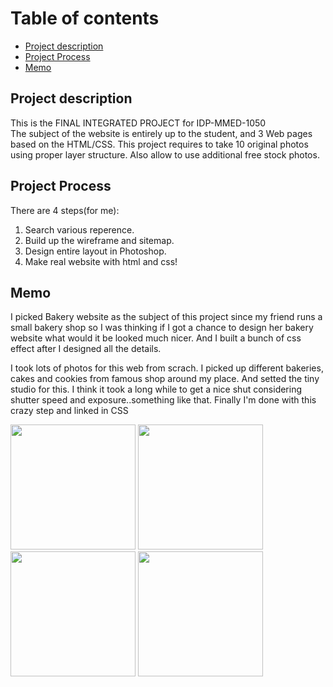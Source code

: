 # Table of contents
* [Project description](#general-info)
* [Project Process](#Project-Process)
* [Memo](#Memo)

## Project description
This is the FINAL INTEGRATED PROJECT for IDP-MMED-1050 <br>
The subject of the website is entirely up to the student, and 3 Web pages based on the HTML/CSS.
This project requires to take 10 original photos using proper layer structure.
Also allow to use additional free stock photos.
	
## Project Process
There are 4 steps(for me):
1. Search various reperence.
2. Build up the wireframe and sitemap.
3. Design entire layout in Photoshop.
4. Make real website with html and css!
	
## Memo
I picked Bakery website as the subject of this project since my friend runs a small bakery shop
so I was thinking if I got a chance to design her bakery website what would it be looked much nicer.
And I built a bunch of css effect after I designed all the details.

I took lots of photos for this web from scrach.
I picked up different bakeries, cakes and cookies from famous shop around my place. And setted the tiny studio for this.
I think it took a long while to get a nice shut considering shutter speed and exposure..something like that.
Finally I'm done with this crazy step and linked in CSS

<div>
	<img width="200" src="https://user-images.githubusercontent.com/71853490/102337639-bde14700-3f60-11eb-826b-906f4373df65.jpg">
	<img width="200" src="https://user-images.githubusercontent.com/71853490/102337643-bf127400-3f60-11eb-9e94-d94660eca200.jpg">
	<img width="200" src="https://user-images.githubusercontent.com/71853490/102337646-bfab0a80-3f60-11eb-8591-07cce4e65117.jpg">
	<img width="200" src="https://user-images.githubusercontent.com/71853490/102337647-bfab0a80-3f60-11eb-83d8-c4d60579a240.jpg">
</div>